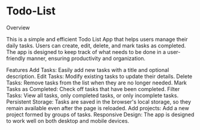 # Todo-List

Overview

This is a simple and efficient Todo List App that helps users manage their daily tasks. Users can create, edit, delete, and mark tasks as completed. The app is designed to keep track of what needs to be done in a user-friendly manner, ensuring productivity and organization.

Features
Add Tasks: Easily add new tasks with a title and optional description.
Edit Tasks: Modify existing tasks to update their details.
Delete Tasks: Remove tasks from the list when they are no longer needed.
Mark Tasks as Completed: Check off tasks that have been completed.
Filter Tasks: View all tasks, only completed tasks, or only incomplete tasks.
Persistent Storage: Tasks are saved in the browser's local storage, so they remain available even after the page is reloaded.
Add projects: Add a new project formed by groups of tasks.
Responsive Design: The app is designed to work well on both desktop and mobile devices.
